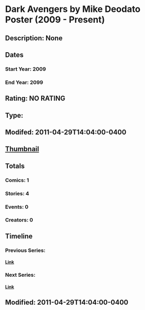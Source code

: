# Dark Avengers by Mike Deodato Poster (2009 - Present)
## Description: None
## Dates
### Start Year: 2009
### End Year: 2099
## Rating: NO RATING
## Type: 
## Modifed: 2011-04-29T14:04:00-0400
## [Thumbnail](http://i.annihil.us/u/prod/marvel/i/mg/6/a0/4bb5a7e708268.jpg)
## Totals
### Comics: 1
### Stories: 4
### Events: 0
### Creators: 0
## Timeline
### Previous Series: 
#### [Link]()
### Next Series: 
#### [Link]()
## Modified: 2011-04-29T14:04:00-0400